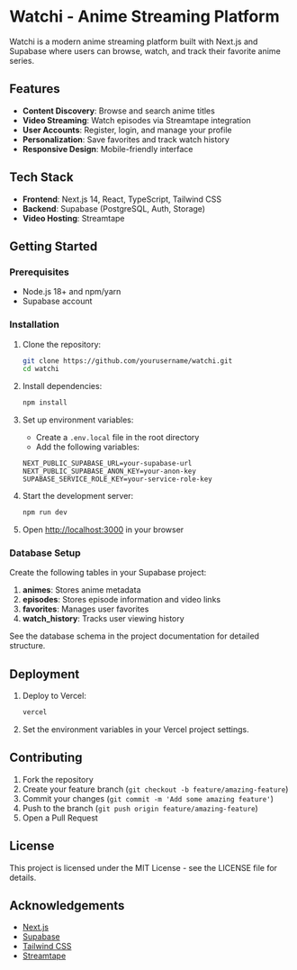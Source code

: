 # Watchi - Anime Streaming Platform

Watchi is a modern anime streaming platform built with Next.js and Supabase where users can browse, watch, and track their favorite anime series.

## Features

- **Content Discovery**: Browse and search anime titles
- **Video Streaming**: Watch episodes via Streamtape integration
- **User Accounts**: Register, login, and manage your profile
- **Personalization**: Save favorites and track watch history
- **Responsive Design**: Mobile-friendly interface

## Tech Stack

- **Frontend**: Next.js 14, React, TypeScript, Tailwind CSS
- **Backend**: Supabase (PostgreSQL, Auth, Storage)
- **Video Hosting**: Streamtape

## Getting Started

### Prerequisites

- Node.js 18+ and npm/yarn
- Supabase account

### Installation

1. Clone the repository:
   ```bash
   git clone https://github.com/yourusername/watchi.git
   cd watchi
   ```

2. Install dependencies:
   ```bash
   npm install
   ```

3. Set up environment variables:
   - Create a `.env.local` file in the root directory
   - Add the following variables:
   ```
   NEXT_PUBLIC_SUPABASE_URL=your-supabase-url
   NEXT_PUBLIC_SUPABASE_ANON_KEY=your-anon-key
   SUPABASE_SERVICE_ROLE_KEY=your-service-role-key
   ```

4. Start the development server:
   ```bash
   npm run dev
   ```

5. Open [http://localhost:3000](http://localhost:3000) in your browser

### Database Setup

Create the following tables in your Supabase project:

1. **animes**: Stores anime metadata
2. **episodes**: Stores episode information and video links
3. **favorites**: Manages user favorites
4. **watch_history**: Tracks user viewing history

See the database schema in the project documentation for detailed structure.

## Deployment

1. Deploy to Vercel:
   ```bash
   vercel
   ```

2. Set the environment variables in your Vercel project settings.

## Contributing

1. Fork the repository
2. Create your feature branch (`git checkout -b feature/amazing-feature`)
3. Commit your changes (`git commit -m 'Add some amazing feature'`)
4. Push to the branch (`git push origin feature/amazing-feature`)
5. Open a Pull Request

## License

This project is licensed under the MIT License - see the LICENSE file for details.

## Acknowledgements

- [Next.js](https://nextjs.org/)
- [Supabase](https://supabase.io/)
- [Tailwind CSS](https://tailwindcss.com/)
- [Streamtape](https://streamtape.com/)
